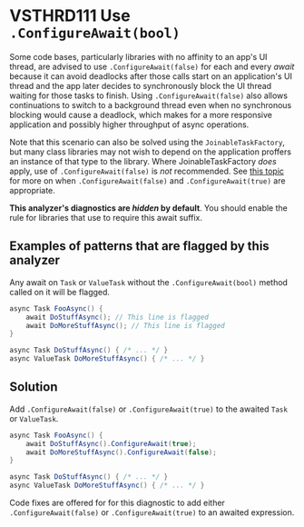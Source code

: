 # VSTHRD111 Use `.ConfigureAwait(bool)`

Some code bases, particularly libraries with no affinity to an app's UI thread, are advised to use `.ConfigureAwait(false)` for each and every _await_ because it can avoid deadlocks after those calls start on an application's UI thread and the app later decides to synchronously block the UI thread waiting for those tasks to finish. Using `.ConfigureAwait(false)` also allows continuations to switch to a background thread even when no synchronous blocking would cause a deadlock, which makes for a more responsive application and possibly higher throughput of async operations.

Note that this scenario can also be solved using the `JoinableTaskFactory`, but many class libraries may not wish to depend on the application proffers an instance of that type to the library. Where JoinableTaskFactory _does_ apply, use of `.ConfigureAwait(false)` is _not_ recommended. See [this topic](https://github.com/Microsoft/vs-threading/blob/master/doc/cookbook_vs.md#should-i-await-a-task-with-configureawaitfalse) for more on when `.ConfigureAwait(false)` and `.ConfigureAwait(true)` are appropriate.

**This analyzer's diagnostics are *hidden* by default**. You should enable the rule for libraries that use to require this await suffix.

## Examples of patterns that are flagged by this analyzer

Any await on `Task` or `ValueTask` without the `.ConfigureAwait(bool)` method called on it will be flagged.

```csharp
async Task FooAsync() {
    await DoStuffAsync(); // This line is flagged
    await DoMoreStuffAsync(); // This line is flagged
}

async Task DoStuffAsync() { /* ... */ }
async ValueTask DoMoreStuffAsync() { /* ... */ }
```

## Solution

Add `.ConfigureAwait(false)` or `.ConfigureAwait(true)` to the awaited `Task` or `ValueTask`.

```csharp
async Task FooAsync() {
    await DoStuffAsync().ConfigureAwait(true);
    await DoMoreStuffAsync().ConfigureAwait(false);
}

async Task DoStuffAsync() { /* ... */ }
async ValueTask DoMoreStuffAsync() { /* ... */ }
```

Code fixes are offered for for this diagnostic to add either `.ConfigureAwait(false)` or `.ConfigureAwait(true)`
to an awaited expression.
